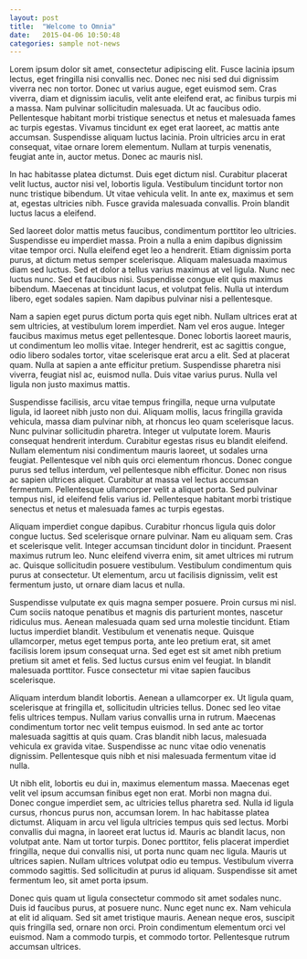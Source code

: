```yaml
---
layout: post
title:  "Welcome to Omnia"
date:   2015-04-06 10:50:48
categories: sample not-news
---
```

Lorem ipsum dolor sit amet, consectetur adipiscing elit. Fusce lacinia ipsum lectus, eget fringilla nisi convallis nec. Donec nec nisi sed dui dignissim viverra nec non tortor. Donec ut varius augue, eget euismod sem. Cras viverra, diam et dignissim iaculis, velit ante eleifend erat, ac finibus turpis mi a massa. Nam pulvinar sollicitudin malesuada. Ut ac faucibus odio. Pellentesque habitant morbi tristique senectus et netus et malesuada fames ac turpis egestas. Vivamus tincidunt ex eget erat
laoreet, ac mattis ante accumsan. Suspendisse aliquam luctus lacinia. Proin ultricies arcu in erat consequat, vitae ornare lorem elementum. Nullam at turpis venenatis, feugiat ante in, auctor metus. Donec ac mauris nisl.

In hac habitasse platea dictumst. Duis eget dictum nisl. Curabitur placerat velit luctus, auctor nisi vel, lobortis ligula. Vestibulum tincidunt tortor non nunc tristique bibendum. Ut vitae vehicula velit. In ante ex, maximus et sem at, egestas ultricies nibh. Fusce gravida malesuada convallis. Proin blandit luctus lacus a eleifend.

Sed laoreet dolor mattis metus faucibus, condimentum porttitor leo ultricies. Suspendisse eu imperdiet massa. Proin a nulla a enim dapibus dignissim vitae tempor orci. Nulla eleifend eget leo a hendrerit. Etiam dignissim porta purus, at dictum metus semper scelerisque. Aliquam malesuada maximus diam sed luctus. Sed et dolor a tellus varius maximus at vel ligula. Nunc nec luctus nunc. Sed et faucibus nisi. Suspendisse congue elit quis maximus bibendum. Maecenas at tincidunt lacus,
et volutpat felis. Nulla ut interdum libero, eget sodales sapien. Nam dapibus pulvinar nisi a pellentesque.

Nam a sapien eget purus dictum porta quis eget nibh. Nullam ultrices erat at sem ultricies, at vestibulum lorem imperdiet. Nam vel eros augue. Integer faucibus maximus metus eget pellentesque. Donec lobortis laoreet mauris, ut condimentum leo mollis vitae. Integer hendrerit, est ac sagittis congue, odio libero sodales tortor, vitae scelerisque erat arcu a elit. Sed at placerat quam. Nulla at sapien a ante efficitur pretium. Suspendisse pharetra nisi viverra, feugiat nisl ac,
euismod nulla. Duis vitae varius purus. Nulla vel ligula non justo maximus mattis.

Suspendisse facilisis, arcu vitae tempus fringilla, neque urna vulputate ligula, id laoreet nibh justo non dui. Aliquam mollis, lacus fringilla gravida vehicula, massa diam pulvinar nibh, at rhoncus leo quam scelerisque lacus. Nunc pulvinar sollicitudin pharetra. Integer ut vulputate lorem. Mauris consequat hendrerit interdum. Curabitur egestas risus eu blandit eleifend. Nullam elementum nisi condimentum mauris laoreet, ut sodales urna feugiat. Pellentesque vel nibh quis orci elementum
rhoncus. Donec congue purus sed tellus interdum, vel pellentesque nibh efficitur. Donec non risus ac sapien ultrices aliquet. Curabitur at massa vel lectus accumsan fermentum. Pellentesque ullamcorper velit a aliquet porta. Sed pulvinar tempus nisl, id eleifend felis varius id. Pellentesque habitant morbi tristique senectus et netus et malesuada fames ac turpis egestas.

Aliquam imperdiet congue dapibus. Curabitur rhoncus ligula quis dolor congue luctus. Sed scelerisque ornare pulvinar. Nam eu aliquam sem. Cras et scelerisque velit. Integer accumsan tincidunt dolor in tincidunt. Praesent maximus rutrum leo. Nunc eleifend viverra enim, sit amet ultrices mi rutrum ac. Quisque sollicitudin posuere vestibulum. Vestibulum condimentum quis purus at consectetur. Ut elementum, arcu ut facilisis dignissim, velit est fermentum justo, ut ornare diam lacus et nulla.

Suspendisse vulputate ex quis magna semper posuere. Proin cursus mi nisl. Cum sociis natoque penatibus et magnis dis parturient montes, nascetur ridiculus mus. Aenean malesuada quam sed urna molestie tincidunt. Etiam luctus imperdiet blandit. Vestibulum et venenatis neque. Quisque ullamcorper, metus eget tempus porta, ante leo pretium erat, sit amet facilisis lorem ipsum consequat urna. Sed eget est sit amet nibh pretium pretium sit amet et felis. Sed luctus cursus enim vel feugiat.
In blandit malesuada porttitor. Fusce consectetur mi vitae sapien faucibus scelerisque.

Aliquam interdum blandit lobortis. Aenean a ullamcorper ex. Ut ligula quam, scelerisque at fringilla et, sollicitudin ultricies tellus. Donec sed leo vitae felis ultrices tempus. Nullam varius convallis urna in rutrum. Maecenas condimentum tortor nec velit tempus euismod. In sed ante ac tortor malesuada sagittis at quis quam. Cras blandit nibh lacus, malesuada vehicula ex gravida vitae. Suspendisse ac nunc vitae odio venenatis dignissim. Pellentesque quis nibh et nisi malesuada fermentum
vitae id nulla.

Ut nibh elit, lobortis eu dui in, maximus elementum massa. Maecenas eget velit vel ipsum accumsan finibus eget non erat. Morbi non magna dui. Donec congue imperdiet sem, ac ultricies tellus pharetra sed. Nulla id ligula cursus, rhoncus purus non, accumsan lorem. In hac habitasse platea dictumst. Aliquam in arcu vel ligula ultricies tempus quis sed lectus. Morbi convallis dui magna, in laoreet erat luctus id. Mauris ac blandit lacus, non volutpat ante. Nam ut tortor turpis. Donec
porttitor, felis placerat imperdiet fringilla, neque dui convallis nisi, ut porta nunc quam nec ligula. Mauris ut ultrices sapien. Nullam ultrices volutpat odio eu tempus. Vestibulum viverra commodo sagittis. Sed sollicitudin at purus id aliquam. Suspendisse sit amet fermentum leo, sit amet porta ipsum.

Donec quis quam ut ligula consectetur commodo sit amet sodales nunc. Duis id faucibus purus, at posuere nunc. Nunc eget nunc ex. Nam vehicula at elit id aliquam. Sed sit amet tristique mauris. Aenean neque eros, suscipit quis fringilla sed, ornare non orci. Proin condimentum elementum orci vel euismod. Nam a commodo turpis, et commodo tortor. Pellentesque rutrum accumsan ultrices.

